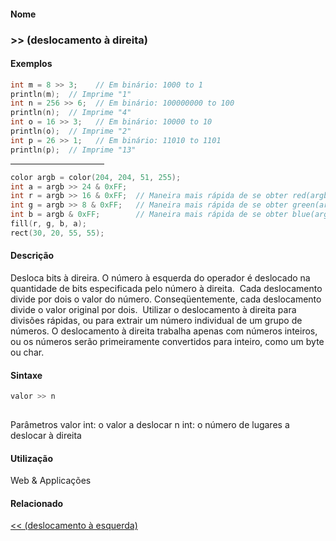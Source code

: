 
#### Nome
### >> (deslocamento à direita)

#### Exemplos

```pde
int m = 8 >> 3;    // Em binário: 1000 to 1 
println(m);  // Imprime "1" 
int n = 256 >> 6;  // Em binário: 100000000 to 100 
println(n);  // Imprime "4" 
int o = 16 >> 3;   // Em binário: 10000 to 10 
println(o);  // Imprime "2" 
int p = 26 >> 1;   // Em binário: 11010 to 1101 
println(p);  // Imprime "13" 

```
<hr align="left" noshade="noshade" size="1" width="150"/>

```pde
color argb = color(204, 204, 51, 255); 
int a = argb >> 24 & 0xFF; 
int r = argb >> 16 & 0xFF;  // Maneira mais rápida de se obter red(argb) 
int g = argb >> 8 & 0xFF;   // Maneira mais rápida de se obter green(argb) 
int b = argb & 0xFF;        // Maneira mais rápida de se obter blue(argb) 
fill(r, g, b, a); 
rect(30, 20, 55, 55); 

```

#### Descrição

Desloca bits à direira. O número à esquerda do operador é deslocado na
quantidade de bits especificada pelo número à direita.  Cada
deslocamento divide por dois o valor do número. Conseqüentemente, cada
deslocamento divide o valor original por dois.  Utilizar o
deslocamento à direita para divisões rápidas, ou para extrair um número individual de um
grupo de números. O deslocamento à direita trabalha
apenas com números inteiros, ou os números serão primeiramente
convertidos para inteiro, como um byte ou char.

#### Sintaxe
```pde
valor >> n
            
```
Parâmetros
valor
int: o valor a deslocar
n
int: o número de lugares a deslocar à direita

#### Utilização

	
Web & Applicações

#### Relacionado
[<< (deslocamento à esquerda)](leftshift)
